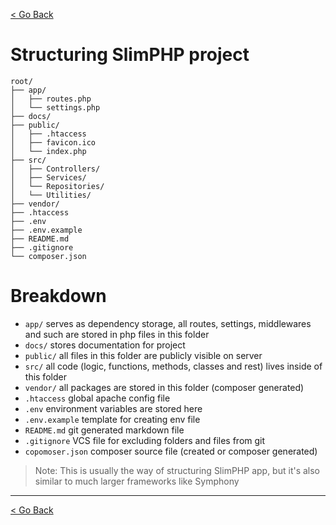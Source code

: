 [< Go Back](../README.md)

# Structuring SlimPHP project

```
root/
├── app/
│   ├── routes.php
│   └── settings.php
├── docs/
├── public/
│   ├── .htaccess
│   ├── favicon.ico
│   └── index.php
├── src/
│   ├── Controllers/
│   ├── Services/
│   └── Repositories/
│   └── Utilities/
├── vendor/
├── .htaccess
├── .env
├── .env.example
├── README.md
├── .gitignore
└── composer.json
```

# Breakdown
- `app/` serves as dependency storage, all routes, settings, middlewares and such are stored in php files in this folder
- `docs/` stores documentation for project
- `public/` all files in this folder are publicly visible on server
- `src/` all code (logic, functions, methods, classes and rest) lives inside of this folder
- `vendor/` all packages are stored in this folder (composer generated)
- `.htaccess` global apache config file
- `.env` environment variables are stored here
- `.env.example` template for creating env file 
- `README.md` git generated markdown file
- `.gitignore` VCS file for excluding folders and files from git
- `copomoser.json` composer source file (created or composer generated)

> Note: This is usually the way of structuring SlimPHP app, but it's also similar to much larger frameworks like Symphony

<hr>

[< Go Back](../README.md)